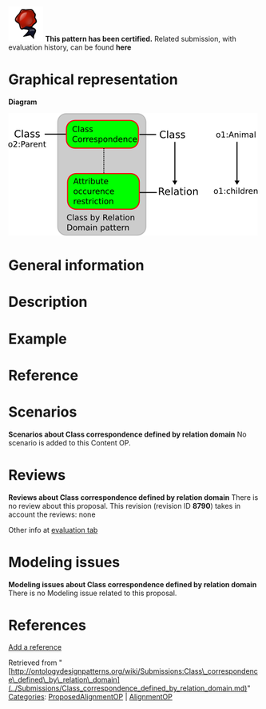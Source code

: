 [![](../images/thumb/b/b5/Certified.png/70px-Certified.png)](../Image/Certified.png.md "Certified.png") __This pattern has been certified.__
Related submission, with evaluation history, can be found __here__





#  Graphical representation


__Diagram__




[![Image:Class-by-relation-domain.png](../images/b/b4/Class-by-relation-domain.png)](../Image/Class-by-relation-domain.png.md "Image:Class-by-relation-domain.png")




#  General information


  




#  Description


  




#  Example


  




#  Reference


  




#  Scenarios



__Scenarios about Class correspondence defined by relation domain__
No scenario is added to this Content OP.




#  Reviews



__Reviews about Class correspondence defined by relation domain__
There is no review about this proposal.
This revision (revision ID __8790__) takes in account the reviews: none


Other info at [evaluation tab](http://ontologydesignpatterns.org/wiki/index.php?title=Submissions:Class_correspondence_defined_by_relation_domain&action=evaluation "http://ontologydesignpatterns.org/wiki/index.php?title=Submissions:Class_correspondence_defined_by_relation_domain&action=evaluation")




  




#  Modeling issues



__Modeling issues about Class correspondence defined by relation domain__
There is no Modeling issue related to this proposal.




  




#  References


[Add a reference](index.php@title=Odp%253AAdd_reference&subject=Submissions%253AClass+correspondence+defined+by+relation+domain.html "http://ontologydesignpatterns.org/wiki/index.php?title=Odp:Add_reference&subject=Submissions%3AClass+correspondence+defined+by+relation+domain")


  






Retrieved from "[http://ontologydesignpatterns.org/wiki/Submissions:Class\_correspondence\_defined\_by\_relation\_domain](../Submissions/Class_correspondence_defined_by_relation_domain.md)"
 [Categories](http://ontologydesignpatterns.org/wiki/Special:Categories "Special:Categories"): [ProposedAlignmentOP](../Category/ProposedAlignmentOP.md "Category:ProposedAlignmentOP") | [AlignmentOP](../Category/AlignmentOP.md "Category:AlignmentOP")